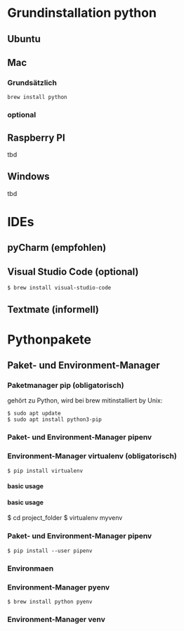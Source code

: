 # Grundinstallation python
## Ubuntu


## Mac
### Grundsätzlich
```
brew install python
```

### optional
## Raspberry PI
tbd
## Windows
tbd


# IDEs
## pyCharm (empfohlen)
## Visual Studio Code (optional)
```linux
$ brew install visual-studio-code
```
## Textmate (informell)

# Pythonpakete
## Paket- und Environment-Manager
### Paketmanager pip (obligatorisch)
gehört zu Python, wird bei brew mitinstalliert by Unix:
```
$ sudo apt update
$ sudo apt install python3-pip
```
### Paket- und Environment-Manager pipenv
### Environment-Manager virtualenv (obligatorisch)
```
$ pip install virtualenv
```
#### basic usage
#### basic usage
$ cd project_folder
$ virtualenv myvenv
### Paket- und Environment-Manager pipenv
```
$ pip install --user pipenv
```
### Environmaen
### Environment-Manager pyenv
```
$ brew install python pyenv
```
### Environment-Manager venv
